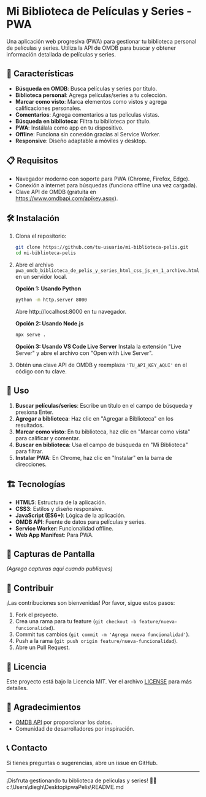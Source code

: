 # Mi Biblioteca de Películas y Series - PWA

Una aplicación web progresiva (PWA) para gestionar tu biblioteca personal de películas y series. Utiliza la API de OMDB para buscar y obtener información detallada de películas y series.

## 🚀 Características

- **Búsqueda en OMDB**: Busca películas y series por título.
- **Biblioteca personal**: Agrega películas/series a tu colección.
- **Marcar como visto**: Marca elementos como vistos y agrega calificaciones personales.
- **Comentarios**: Agrega comentarios a tus películas vistas.
- **Búsqueda en biblioteca**: Filtra tu biblioteca por título.
- **PWA**: Instálala como app en tu dispositivo.
- **Offline**: Funciona sin conexión gracias al Service Worker.
- **Responsive**: Diseño adaptable a móviles y desktop.

## 📋 Requisitos

- Navegador moderno con soporte para PWA (Chrome, Firefox, Edge).
- Conexión a internet para búsquedas (funciona offline una vez cargada).
- Clave API de OMDB (gratuita en https://www.omdbapi.com/apikey.aspx).

## 🛠️ Instalación

1. Clona el repositorio:
   ```bash
   git clone https://github.com/tu-usuario/mi-biblioteca-pelis.git
   cd mi-biblioteca-pelis
   ```

2. Abre el archivo `pwa_omdb_biblioteca_de_pelis_y_series_html_css_js_en_1_archivo.html` en un servidor local.

   **Opción 1: Usando Python**
   ```bash
   python -m http.server 8000
   ```
   Abre http://localhost:8000 en tu navegador.

   **Opción 2: Usando Node.js**
   ```bash
   npx serve .
   ```

   **Opción 3: Usando VS Code Live Server**
   Instala la extensión "Live Server" y abre el archivo con "Open with Live Server".

3. Obtén una clave API de OMDB y reemplaza `'TU_API_KEY_AQUI'` en el código con tu clave.

## 📖 Uso

1. **Buscar películas/series**: Escribe un título en el campo de búsqueda y presiona Enter.
2. **Agregar a biblioteca**: Haz clic en "Agregar a Biblioteca" en los resultados.
3. **Marcar como visto**: En tu biblioteca, haz clic en "Marcar como vista" para calificar y comentar.
4. **Buscar en biblioteca**: Usa el campo de búsqueda en "Mi Biblioteca" para filtrar.
5. **Instalar PWA**: En Chrome, haz clic en "Instalar" en la barra de direcciones.

## 🏗️ Tecnologías

- **HTML5**: Estructura de la aplicación.
- **CSS3**: Estilos y diseño responsive.
- **JavaScript (ES6+)**: Lógica de la aplicación.
- **OMDB API**: Fuente de datos para películas y series.
- **Service Worker**: Funcionalidad offline.
- **Web App Manifest**: Para PWA.

## 📱 Capturas de Pantalla

*(Agrega capturas aquí cuando publiques)*

## 🤝 Contribuir

¡Las contribuciones son bienvenidas! Por favor, sigue estos pasos:

1. Fork el proyecto.
2. Crea una rama para tu feature (`git checkout -b feature/nueva-funcionalidad`).
3. Commit tus cambios (`git commit -m 'Agrega nueva funcionalidad'`).
4. Push a la rama (`git push origin feature/nueva-funcionalidad`).
5. Abre un Pull Request.

## 📄 Licencia

Este proyecto está bajo la Licencia MIT. Ver el archivo [LICENSE](LICENSE) para más detalles.

## 🙏 Agradecimientos

- [OMDB API](https://www.omdbapi.com/) por proporcionar los datos.
- Comunidad de desarrolladores por inspiración.

## 📞 Contacto

Si tienes preguntas o sugerencias, abre un issue en GitHub.

---

¡Disfruta gestionando tu biblioteca de películas y series! 🍿🎥</content>
<parameter name="filePath">c:\Users\diegh\Desktop\pwaPelis\README.md